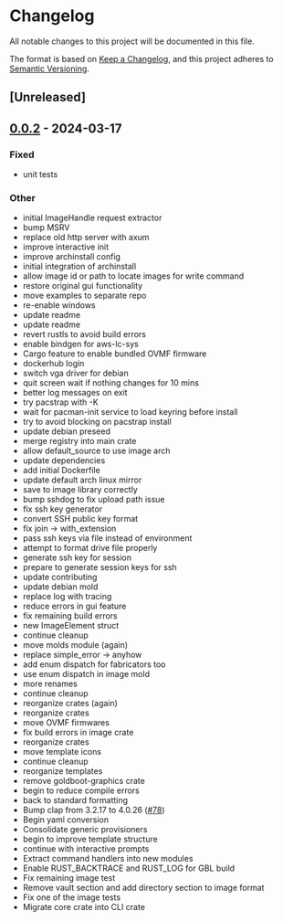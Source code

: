 # Changelog
All notable changes to this project will be documented in this file.

The format is based on [Keep a Changelog](https://keepachangelog.com/en/1.0.0/),
and this project adheres to [Semantic Versioning](https://semver.org/spec/v2.0.0.html).

## [Unreleased]

## [0.0.2](https://github.com/fossable/goldboot/compare/goldboot-v0.0.1...goldboot-v0.0.2) - 2024-03-17

### Fixed
- unit tests

### Other
- initial ImageHandle request extractor
- bump MSRV
- replace old http server with axum
- improve interactive init
- improve archinstall config
- initial integration of archinstall
- allow image id or path to locate images for write command
- restore original gui functionality
- move examples to separate repo
- re-enable windows
- update readme
- update readme
- revert rustls to avoid build errors
- enable bindgen for aws-lc-sys
- Cargo feature to enable bundled OVMF firmware
- dockerhub login
- switch vga driver for debian
- quit screen wait if nothing changes for 10 mins
- better log messages on exit
- try pacstrap with -K
- wait for pacman-init service to load keyring before install
- try to avoid blocking on pacstrap install
- update debian preseed
- merge registry into main crate
- allow default_source to use image arch
- update dependencies
- add initial Dockerfile
- update default arch linux mirror
- save to image library correctly
- bump sshdog to fix upload path issue
- fix ssh key generator
- convert SSH public key format
- fix join -> with_extension
- pass ssh keys via file instead of environment
- attempt to format drive file properly
- generate ssh key for session
- prepare to generate session keys for ssh
- update contributing
- update debian mold
- replace log with tracing
- reduce errors in gui feature
- fix remaining build errors
- new ImageElement struct
- continue cleanup
- move molds module (again)
- replace simple_error -> anyhow
- add enum dispatch for fabricators too
- use enum dispatch in image mold
- more renames
- continue cleanup
- reorganize crates (again)
- reorganize crates
- move OVMF firmwares
- fix build errors in image crate
- reorganize crates
- move template icons
- continue cleanup
- reorganize templates
- remove goldboot-graphics crate
- begin to reduce compile errors
- back to standard formatting
- Bump clap from 3.2.17 to 4.0.26 ([#78](https://github.com/fossable/goldboot/pull/78))
- Begin yaml conversion
- Consolidate generic provisioners
- begin to improve template structure
- continue with interactive prompts
- Extract command handlers into new modules
- Enable RUST_BACKTRACE and RUST_LOG for GBL build
- Fix remaining image test
- Remove vault section and add directory section to image format
- Fix one of the image tests
- Migrate core crate into CLI crate
